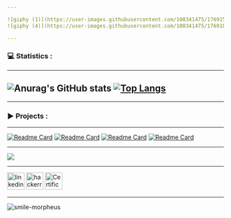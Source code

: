 ```yaml
---

![giphy (1)](https://user-images.githubusercontent.com/108341475/176915653-5f333f6f-063a-42e8-bf36-a6b2ada05cd7.gif)
![giphy (4)](https://user-images.githubusercontent.com/108341475/176918081-bd59fbbc-7e79-4ba7-9e18-9c41de880922.gif)

---
```


### :computer: Statistics :

---

![Anurag's GitHub stats](https://github-readme-stats.vercel.app/api?username=Abraim01&show_icons=true&&theme=tokyonight&hide_border=true)
[![Top Langs](https://github-readme-stats.vercel.app/api/top-langs/?username=Abraim01&theme=tokyonight&hide_border=true)](https://github.com/Abraim01/github-readme-stats)
---

---

### :arrow_forward: Projects :

---
[![Readme Card](https://github-readme-stats.vercel.app/api/pin/?username=Abraim01&repo=RealEstate&theme=tokyonight&hide_border=true)](https://github.com/Abraim01/RealEstate)
[![Readme Card](https://github-readme-stats.vercel.app/api/pin/?username=Abraim01&repo=Portfolio&theme=tokyonight&hide_border=true)](https://github.com/Abraim01/Portfolio)
[![Readme Card](https://github-readme-stats.vercel.app/api/pin/?username=Abraim01&repo=ui06&theme=tokyonight&hide_border=true)](https://github.com/Abraim01/ui06)
[![Readme Card](https://github-readme-stats.vercel.app/api/pin/?username=Abraim01&repo=lib-bahja&theme=tokyonight&hide_border=true)](https://github.com/Abraim01/lib-bahja)

---

<a href="https://github.com/abraim01"><img src="https://img.shields.io/github/followers/abraim01?label=Follow&style=social"></a>

---

[<img src='https://cdn.jsdelivr.net/npm/simple-icons@3.0.1/icons/linkedin.svg' alt='linkedin' height='40'>](https://www.linkedin.com/in/abraimmostapha/) [<img src='https://cdn.jsdelivr.net/npm/simple-icons@3.13.0/icons/hackerrank.svg' alt='hackerrank' height='40'>](https://www.hackerrank.com/Apex01_) [<img src='https://cdn.jsdelivr.net/npm/simple-icons@3.0.1/icons/twitter.svg' alt='Certificates' height='40'>](https://twitter.com/ab_ab_ab__01)

---

![smile-morpheus](https://user-images.githubusercontent.com/108341475/176916241-df6fbad0-c027-4033-9386-b4e629df1012.gif)
